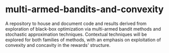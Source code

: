 # multi-armed-bandits-and-convexity
A repository to house and document code and results derived from exploration of black-box optimization via multi-armed bandit methods and stochastic approximation techniques. Contextual techniques will be explored for both families of methods, with an emphasis on exploitation of convexity and concavity in the rewards' structure.
